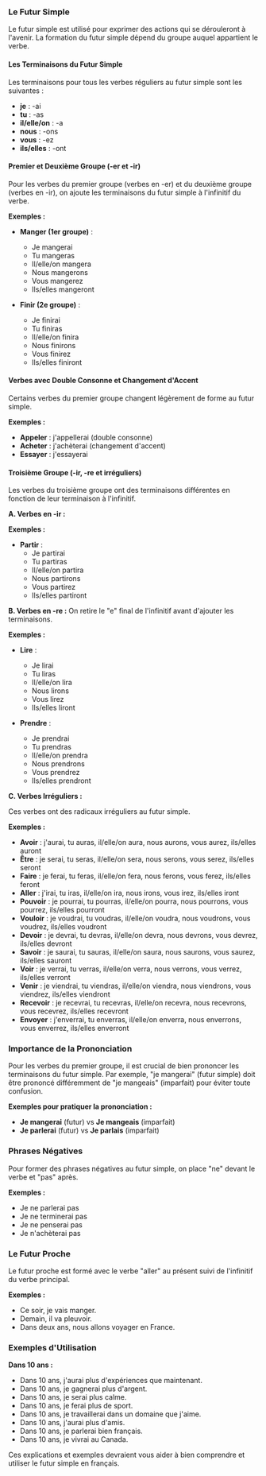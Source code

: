 ### Le Futur Simple

Le futur simple est utilisé pour exprimer des actions qui se dérouleront à l'avenir. La formation du futur simple dépend du groupe auquel appartient le verbe.

#### Les Terminaisons du Futur Simple

Les terminaisons pour tous les verbes réguliers au futur simple sont les suivantes :

- **je** : -ai
- **tu** : -as
- **il/elle/on** : -a
- **nous** : -ons
- **vous** : -ez
- **ils/elles** : -ont

#### Premier et Deuxième Groupe (-er et -ir)

Pour les verbes du premier groupe (verbes en -er) et du deuxième groupe (verbes en -ir), on ajoute les terminaisons du futur simple à l'infinitif du verbe.

**Exemples :**
- **Manger (1er groupe)** :
  - Je mangerai
  - Tu mangeras
  - Il/elle/on mangera
  - Nous mangerons
  - Vous mangerez
  - Ils/elles mangeront

- **Finir (2e groupe)** :
  - Je finirai
  - Tu finiras
  - Il/elle/on finira
  - Nous finirons
  - Vous finirez
  - Ils/elles finiront

#### Verbes avec Double Consonne et Changement d'Accent

Certains verbes du premier groupe changent légèrement de forme au futur simple.

**Exemples :**
- **Appeler** : j'appellerai (double consonne)
- **Acheter** : j'achèterai (changement d'accent)
- **Essayer** : j'essayerai

#### Troisième Groupe (-ir, -re et irréguliers)

Les verbes du troisième groupe ont des terminaisons différentes en fonction de leur terminaison à l'infinitif.

**A. Verbes en -ir :**

**Exemples :**
- **Partir** :
  - Je partirai
  - Tu partiras
  - Il/elle/on partira
  - Nous partirons
  - Vous partirez
  - Ils/elles partiront

**B. Verbes en -re :**
On retire le "e" final de l'infinitif avant d'ajouter les terminaisons.

**Exemples :**
- **Lire** :
  - Je lirai
  - Tu liras
  - Il/elle/on lira
  - Nous lirons
  - Vous lirez
  - Ils/elles liront

- **Prendre** :
  - Je prendrai
  - Tu prendras
  - Il/elle/on prendra
  - Nous prendrons
  - Vous prendrez
  - Ils/elles prendront

**C. Verbes Irréguliers :**

Ces verbes ont des radicaux irréguliers au futur simple.

**Exemples :**
- **Avoir** : j'aurai, tu auras, il/elle/on aura, nous aurons, vous aurez, ils/elles auront
- **Être** : je serai, tu seras, il/elle/on sera, nous serons, vous serez, ils/elles seront
- **Faire** : je ferai, tu feras, il/elle/on fera, nous ferons, vous ferez, ils/elles feront
- **Aller** : j'irai, tu iras, il/elle/on ira, nous irons, vous irez, ils/elles iront
- **Pouvoir** : je pourrai, tu pourras, il/elle/on pourra, nous pourrons, vous pourrez, ils/elles pourront
- **Vouloir** : je voudrai, tu voudras, il/elle/on voudra, nous voudrons, vous voudrez, ils/elles voudront
- **Devoir** : je devrai, tu devras, il/elle/on devra, nous devrons, vous devrez, ils/elles devront
- **Savoir** : je saurai, tu sauras, il/elle/on saura, nous saurons, vous saurez, ils/elles sauront
- **Voir** : je verrai, tu verras, il/elle/on verra, nous verrons, vous verrez, ils/elles verront
- **Venir** : je viendrai, tu viendras, il/elle/on viendra, nous viendrons, vous viendrez, ils/elles viendront
- **Recevoir** : je recevrai, tu recevras, il/elle/on recevra, nous recevrons, vous recevrez, ils/elles recevront
- **Envoyer** : j'enverrai, tu enverras, il/elle/on enverra, nous enverrons, vous enverrez, ils/elles enverront

### Importance de la Prononciation

Pour les verbes du premier groupe, il est crucial de bien prononcer les terminaisons du futur simple. Par exemple, "je mangerai" (futur simple) doit être prononcé différemment de "je mangeais" (imparfait) pour éviter toute confusion.

**Exemples pour pratiquer la prononciation :**
- **Je mangerai** (futur) vs **Je mangeais** (imparfait)
- **Je parlerai** (futur) vs **Je parlais** (imparfait)

### Phrases Négatives

Pour former des phrases négatives au futur simple, on place "ne" devant le verbe et "pas" après.

**Exemples :**
- Je ne parlerai pas
- Je ne terminerai pas
- Je ne penserai pas
- Je n'achèterai pas

### Le Futur Proche

Le futur proche est formé avec le verbe "aller" au présent suivi de l'infinitif du verbe principal.

**Exemples :**
- Ce soir, je vais manger.
- Demain, il va pleuvoir.
- Dans deux ans, nous allons voyager en France.

### Exemples d'Utilisation

**Dans 10 ans :**
- Dans 10 ans, j'aurai plus d'expériences que maintenant.
- Dans 10 ans, je gagnerai plus d'argent.
- Dans 10 ans, je serai plus calme.
- Dans 10 ans, je ferai plus de sport.
- Dans 10 ans, je travaillerai dans un domaine que j'aime.
- Dans 10 ans, j'aurai plus d'amis.
- Dans 10 ans, je parlerai bien français.
- Dans 10 ans, je vivrai au Canada.

Ces explications et exemples devraient vous aider à bien comprendre et utiliser le futur simple en français. 
